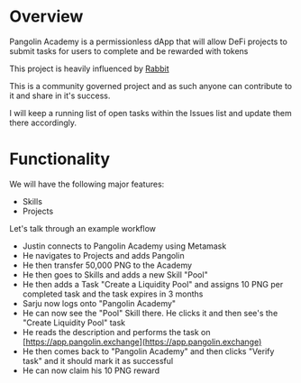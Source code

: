 # Overview
Pangolin Academy is a permissionless dApp that will allow DeFi projects to submit tasks for users to complete and be rewarded with tokens

This project is heavily influenced by [Rabbit](https://app.rabbithole.gg/quests)

This is a community governed project and as such anyone can contribute to it and share in it's success.

I will keep a running list of open tasks within the Issues list and update them there accordingly.

# Functionality
We will have the following major features:

- Skills
- Projects

Let's talk through an example workflow

- Justin connects to Pangolin Academy using Metamask
- He navigates to Projects and adds Pangolin
- He then transfer 50,000 PNG to the Academy
- He then goes to Skills and adds a new Skill "Pool"
- He then adds a Task "Create a Liquidity Pool" and assigns 10 PNG per completed task and the task expires in 3 months
- Sarju now logs onto "Pangolin Academy"
- He can now see the "Pool" Skill there. He clicks it and then see's the "Create Liquidity Pool" task
- He reads the description and performs the task on [https://app.pangolin.exchange](https://app.pangolin.exchange)
- He then comes back to "Pangolin Academy" and then clicks "Verify task" and it should mark it as successful
- He can now claim his 10 PNG reward
